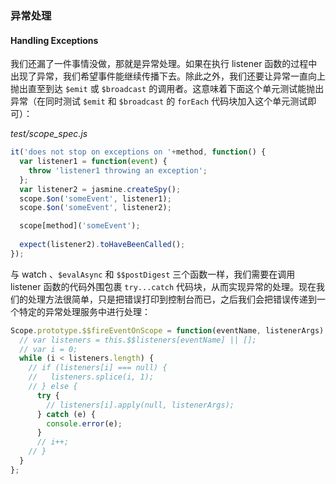 ### 异常处理
#### Handling Exceptions

我们还漏了一件事情没做，那就是异常处理。如果在执行 listener 函数的过程中出现了异常，我们希望事件能继续传播下去。除此之外，我们还要让异常一直向上抛出直至到达 `$emit` 或 `$broadcast` 的调用者。这意味着下面这个单元测试能抛出异常（在同时测试 `$emit` 和 `$broadcast` 的 `forEach` 代码块加入这个单元测试即可）：

_test/scope_spec.js_

```js
it('does not stop on exceptions on '+method, function() {
  var listener1 = function(event) {
    throw 'listener1 throwing an exception';
  };
  var listener2 = jasmine.createSpy();
  scope.$on('someEvent', listener1);
  scope.$on('someEvent', listener2);

  scope[method]('someEvent');
  
  expect(listener2).toHaveBeenCalled();
});
```

与 watch 、`$evalAsync` 和 `$$postDigest` 三个函数一样，我们需要在调用 listener 函数的代码外围包裹 `try...catch` 代码块，从而实现异常的处理。现在我们的处理方法很简单，只是把错误打印到控制台而已，之后我们会把错误传递到一个特定的异常处理服务中进行处理：

```js
Scope.prototype.$$fireEventOnScope = function(eventName, listenerArgs) {
  // var listeners = this.$$listeners[eventName] || [];
  // var i = 0;
  while (i < listeners.length) {
    // if (listeners[i] === null) {
    //   listeners.splice(i, 1);
    // } else {
      try {
        // listeners[i].apply(null, listenerArgs);
      } catch (e) {
        console.error(e);
      }
      // i++;
    // }
  }
};
```
